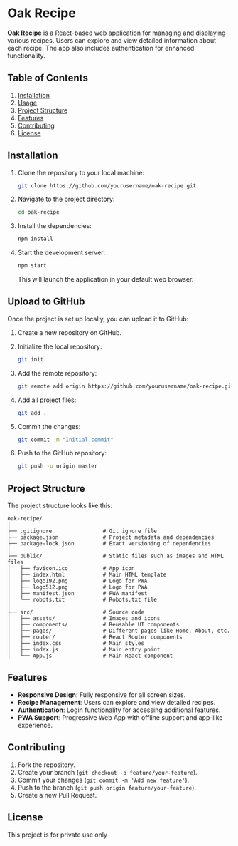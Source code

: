 
# Oak Recipe

**Oak Recipe** is a React-based web application for managing and displaying various recipes. Users can explore and view detailed information about each recipe. The app also includes authentication for enhanced functionality.

## Table of Contents
1. [Installation](#installation)
2. [Usage](#usage)
3. [Project Structure](#project-structure)
4. [Features](#features)
5. [Contributing](#contributing)
6. [License](#license)

## Installation

1. Clone the repository to your local machine:

   ```bash
   git clone https://github.com/yourusername/oak-recipe.git
   ```

2. Navigate to the project directory:

   ```bash
   cd oak-recipe
   ```

3. Install the dependencies:

   ```bash
   npm install
   ```

4. Start the development server:

   ```bash
   npm start
   ```

   This will launch the application in your default web browser.

## Upload to GitHub

Once the project is set up locally, you can upload it to GitHub:

1. Create a new repository on GitHub.
2. Initialize the local repository:

   ```bash
   git init
   ```

3. Add the remote repository:

   ```bash
   git remote add origin https://github.com/yourusername/oak-recipe.git
   ```

4. Add all project files:

   ```bash
   git add .
   ```

5. Commit the changes:

   ```bash
   git commit -m "Initial commit"
   ```

6. Push to the GitHub repository:

   ```bash
   git push -u origin master
   ```

## Project Structure

The project structure looks like this:

```
oak-recipe/
│
├── .gitignore                # Git ignore file
├── package.json              # Project metadata and dependencies
├── package-lock.json         # Exact versioning of dependencies
│
├── public/                   # Static files such as images and HTML files
│   ├── favicon.ico           # App icon
│   ├── index.html            # Main HTML template
│   ├── logo192.png           # Logo for PWA
│   ├── logo512.png           # Logo for PWA
│   ├── manifest.json         # PWA manifest
│   └── robots.txt            # Robots.txt file
│
├── src/                      # Source code
│   ├── assets/               # Images and icons
│   ├── components/           # Reusable UI components
│   ├── pages/                # Different pages like Home, About, etc.
│   ├── router/               # React Router components
│   ├── index.css             # Main styles
│   ├── index.js              # Main entry point
│   └── App.js                # Main React component
```

## Features

- **Responsive Design**: Fully responsive for all screen sizes.
- **Recipe Management**: Users can explore and view detailed recipes.
- **Authentication**: Login functionality for accessing additional features.
- **PWA Support**: Progressive Web App with offline support and app-like experience.

## Contributing

1. Fork the repository.
2. Create your branch (`git checkout -b feature/your-feature`).
3. Commit your changes (`git commit -m 'Add new feature'`).
4. Push to the branch (`git push origin feature/your-feature`).
5. Create a new Pull Request.

## License

This project is for private use only
